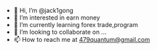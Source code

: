 - 👋 Hi, I’m @jack1gong
- 👀 I’m interested in earn money
- 🌱 I’m currently learning forex trade,program
- 💞️ I’m looking to collaborate on ...
- 📫 How to reach me at 479quantum@gmail.com

<!---
jack1gong/jack1gong is a ✨ special ✨ repository because its `README.md` (this file) appears on your GitHub profile.
You can click the Preview link to take a look at your changes.
--->
